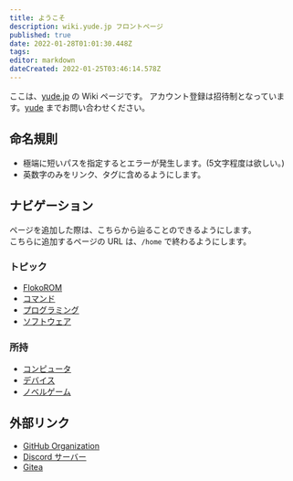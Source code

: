 ```yaml
---
title: ようこそ
description: wiki.yude.jp フロントページ
published: true
date: 2022-01-28T01:01:30.448Z
tags: 
editor: markdown
dateCreated: 2022-01-25T03:46:14.578Z
---
```


ここは、[yude.jp](https://yude.jp) の Wiki ページです。
アカウント登録は招待制となっています。[yude](https://yude.jp/profile) までお問い合わせください。

## 命名規則
* 極端に短いパスを指定するとエラーが発生します。(5文字程度は欲しい。)
* 英数字のみをリンク、タグに含めるようにします。

## ナビゲーション
ページを追加した際は、こちらから辿ることのできるようにします。\
こちらに追加するページの URL は、`/home` で終わるようにします。
### トピック
* [FlokoROM](/Floko/home)
* [コマンド](/command/home)
* [プログラミング](/programming/home)
* [ソフトウェア](/software/home)
### 所持
* [コンピュータ](/inventory/hosts/home)
* [デバイス](/inventory/device)
* [ノベルゲーム](/inventory/visual-novel)

## 外部リンク
* [GitHub Organization](https://github.com/yudejp)
* [Discord サーバー](https://discord.gg/X6srY7X)
* [Gitea](https://git.yude.jp/)